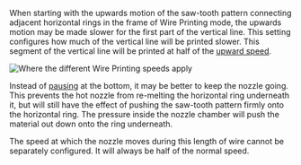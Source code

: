 When starting with the upwards motion of the saw-tooth pattern connecting adjacent horizontal rings in the frame of Wire Printing mode, the upwards motion may be made slower for the first part of the vertical line. This setting configures how much of the vertical line will be printed slower. This segment of the vertical line will be printed at half of the [upward speed](wireframe_printspeed_up.md).

![Where the different Wire Printing speeds apply](../../../articles/images/wireframe_printspeed.svg)

Instead of [pausing](wireframe_bottom_delay.md) at the bottom, it may be better to keep the nozzle going. This prevents the hot nozzle from re-melting the horizontal ring underneath it, but will still have the effect of pushing the saw-tooth pattern firmly onto the horizontal ring. The pressure inside the nozzle chamber will push the material out down onto the ring underneath.

The speed at which the nozzle moves during this length of wire cannot be separately configured. It will always be half of the normal speed.